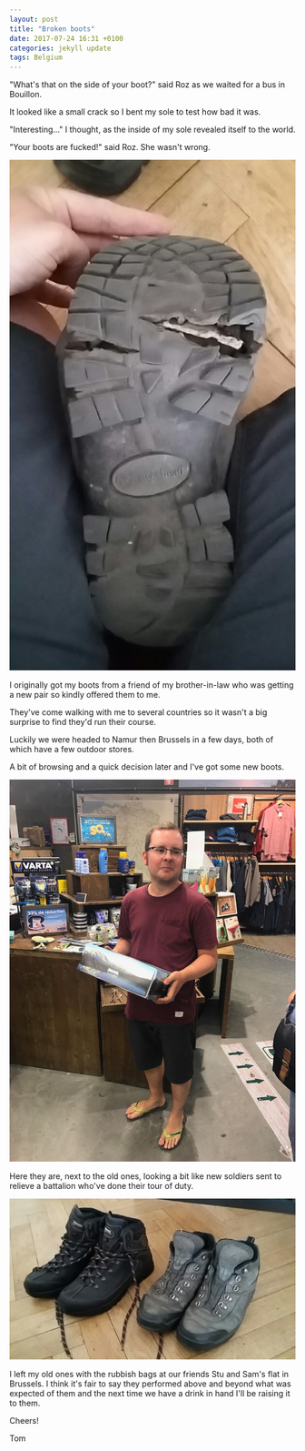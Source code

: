 ```yaml
---
layout: post
title: "Broken boots"
date: 2017-07-24 16:31 +0100
categories: jekyll update
tags: Belgium
---
```


"What's that on the side of your boot?" said Roz as we waited for a bus in Bouillon.

It looked like a small crack so I bent my sole to test how bad it was.

"Interesting..." I thought, as the inside of my sole revealed itself to the world.

"Your boots are fucked!" said Roz. She wasn't wrong.

![Tom's boot sole with the crack in it opened up](https://github.com/tombye/trexit/raw/gh-pages/assets/images/crack-in-toms-boot-sole.jpg)

I originally got my boots from a friend of my brother-in-law who was getting a new pair so kindly offered them to me.

They've come walking with me to several countries so it wasn't a big surprise to find they'd run their course.

Luckily we were headed to Namur then Brussels in a few days, both of which have a few outdoor stores.

A bit of browsing and a quick decision later and I've got some new boots.

![Tom shopping for new hiking boots](
https://github.com/tombye/trexit/raw/gh-pages/assets/images/tom-buying-boots.jpg)

Here they are, next to the old ones, looking a bit like new soldiers sent to relieve a battalion who've done their tour of duty.

![The old and new boots side by side](https://github.com/tombye/trexit/raw/gh-pages/assets/images/old-and-new-boots.jpg)

I left my old ones with the rubbish bags at our friends Stu and Sam's flat in Brussels. I think it's fair to say they performed above and beyond what was expected of them and the next time we have a drink in hand I'll be raising it to them.

Cheers!

Tom
